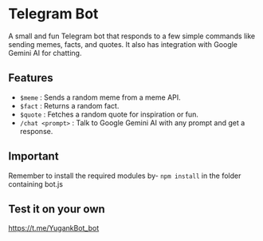 # Telegram Bot

A small and fun Telegram bot that responds to a few simple commands like sending memes, facts, and quotes. It also has integration with Google Gemini AI for chatting.

## Features

- `$meme` : Sends a random meme from a meme API.
- `$fact` : Returns a random fact.
- `$quote` : Fetches a random quote for inspiration or fun.
- `/chat <prompt>` : Talk to Google Gemini AI with any prompt and get a response.

## Important

Remember to install the required modules by-
```npm install``` in the folder containing bot.js

## Test it on your own
https://t.me/YugankBot_bot
